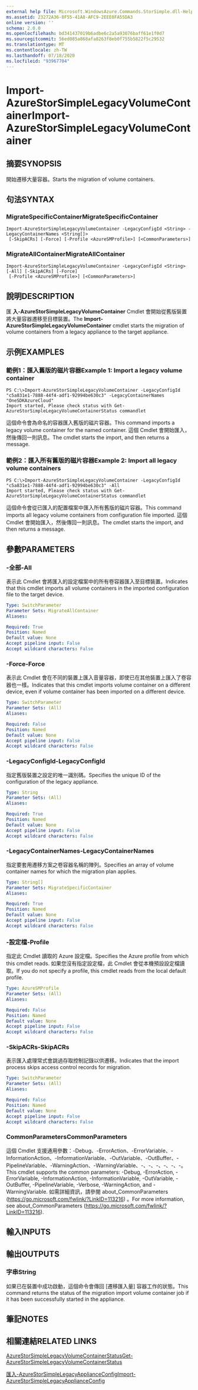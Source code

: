 ```yaml
---
external help file: Microsoft.WindowsAzure.Commands.StorSimple.dll-Help.xml
ms.assetid: 23272A36-8F55-41A8-AFC9-2EEE0FA55DA3
online version: ''
schema: 2.0.0
ms.openlocfilehash: bd341437019b6adbe6c2a5a93076baff61e1f0d7
ms.sourcegitcommit: 56ed085a868afa8263f8eb0f755b5822f5c29532
ms.translationtype: MT
ms.contentlocale: zh-TW
ms.lasthandoff: 07/18/2020
ms.locfileid: "93967704"
---
```

# <span data-ttu-id="a3b3f-101">Import-AzureStorSimpleLegacyVolumeContainer</span><span class="sxs-lookup"><span data-stu-id="a3b3f-101">Import-AzureStorSimpleLegacyVolumeContainer</span></span>

## <span data-ttu-id="a3b3f-102">摘要</span><span class="sxs-lookup"><span data-stu-id="a3b3f-102">SYNOPSIS</span></span>
<span data-ttu-id="a3b3f-103">開始遷移大量容器。</span><span class="sxs-lookup"><span data-stu-id="a3b3f-103">Starts the migration of volume containers.</span></span>

## <span data-ttu-id="a3b3f-104">句法</span><span class="sxs-lookup"><span data-stu-id="a3b3f-104">SYNTAX</span></span>

### <span data-ttu-id="a3b3f-105">MigrateSpecificContainer</span><span class="sxs-lookup"><span data-stu-id="a3b3f-105">MigrateSpecificContainer</span></span>
```
Import-AzureStorSimpleLegacyVolumeContainer -LegacyConfigId <String> -LegacyContainerNames <String[]>
 [-SkipACRs] [-Force] [-Profile <AzureSMProfile>] [<CommonParameters>]
```

### <span data-ttu-id="a3b3f-106">MigrateAllContainer</span><span class="sxs-lookup"><span data-stu-id="a3b3f-106">MigrateAllContainer</span></span>
```
Import-AzureStorSimpleLegacyVolumeContainer -LegacyConfigId <String> [-All] [-SkipACRs] [-Force]
 [-Profile <AzureSMProfile>] [<CommonParameters>]
```

## <span data-ttu-id="a3b3f-107">說明</span><span class="sxs-lookup"><span data-stu-id="a3b3f-107">DESCRIPTION</span></span>
<span data-ttu-id="a3b3f-108">匯 **入-AzureStorSimpleLegacyVolumeContainer** Cmdlet 會開始從舊版裝置將大量容器遷移至目標裝置。</span><span class="sxs-lookup"><span data-stu-id="a3b3f-108">The **Import-AzureStorSimpleLegacyVolumeContainer** cmdlet starts the migration of volume containers from a legacy appliance to the target appliance.</span></span>

## <span data-ttu-id="a3b3f-109">示例</span><span class="sxs-lookup"><span data-stu-id="a3b3f-109">EXAMPLES</span></span>

### <span data-ttu-id="a3b3f-110">範例1：匯入舊版的磁片容器</span><span class="sxs-lookup"><span data-stu-id="a3b3f-110">Example 1: Import a legacy volume container</span></span>
```
PS C:\>Import-AzureStorSimpleLegacyVolumeContainer -LegacyConfigId "c5a831e1-7888-44f4-adf1-92994be630c3" -LegacyContainerNames "OneSDKAzureCloud"
Import started, Please check status with Get-AzureStorSimpleLegacyVolumeContainerStatus commandlet
```

<span data-ttu-id="a3b3f-111">這個命令會為命名的容器匯入舊版的磁片容器。</span><span class="sxs-lookup"><span data-stu-id="a3b3f-111">This command imports a legacy volume container for the named container.</span></span>
<span data-ttu-id="a3b3f-112">這個 Cmdlet 會開始匯入，然後傳回一則訊息。</span><span class="sxs-lookup"><span data-stu-id="a3b3f-112">The cmdlet starts the import, and then returns a message.</span></span>

### <span data-ttu-id="a3b3f-113">範例2：匯入所有舊版的磁片容器</span><span class="sxs-lookup"><span data-stu-id="a3b3f-113">Example 2: Import all legacy volume containers</span></span>
```
PS C:\>Import-AzureStorSimpleLegacyVolumeContainer -LegacyConfigId "c5a831e1-7888-44f4-adf1-92994be630c3" -All
Import started, Please check status with Get-AzureStorSimpleLegacyVolumeContainerStatus commandlet
```

<span data-ttu-id="a3b3f-114">這個命令會從已匯入的配置檔案中匯入所有舊版的磁片容器。</span><span class="sxs-lookup"><span data-stu-id="a3b3f-114">This command imports all legacy volume containers from configuration file imported.</span></span>
<span data-ttu-id="a3b3f-115">這個 Cmdlet 會開始匯入，然後傳回一則訊息。</span><span class="sxs-lookup"><span data-stu-id="a3b3f-115">The cmdlet starts the import, and then returns a message.</span></span>

## <span data-ttu-id="a3b3f-116">參數</span><span class="sxs-lookup"><span data-stu-id="a3b3f-116">PARAMETERS</span></span>

### <span data-ttu-id="a3b3f-117">-全部</span><span class="sxs-lookup"><span data-stu-id="a3b3f-117">-All</span></span>
<span data-ttu-id="a3b3f-118">表示此 Cmdlet 會將匯入的設定檔案中的所有卷容器匯入至目標裝置。</span><span class="sxs-lookup"><span data-stu-id="a3b3f-118">Indicates that this cmdlet imports all volume containers in the imported configuration file to the target device.</span></span>

```yaml
Type: SwitchParameter
Parameter Sets: MigrateAllContainer
Aliases: 

Required: True
Position: Named
Default value: None
Accept pipeline input: False
Accept wildcard characters: False
```

### <span data-ttu-id="a3b3f-119">-Force</span><span class="sxs-lookup"><span data-stu-id="a3b3f-119">-Force</span></span>
<span data-ttu-id="a3b3f-120">表示此 Cmdlet 會在不同的裝置上匯入音量容器，即使已在其他裝置上匯入了卷容器也一樣。</span><span class="sxs-lookup"><span data-stu-id="a3b3f-120">Indicates that this cmdlet imports volume container on a different device, even if volume container has been imported on a different device.</span></span>

```yaml
Type: SwitchParameter
Parameter Sets: (All)
Aliases: 

Required: False
Position: Named
Default value: None
Accept pipeline input: False
Accept wildcard characters: False
```

### <span data-ttu-id="a3b3f-121">-LegacyConfigId</span><span class="sxs-lookup"><span data-stu-id="a3b3f-121">-LegacyConfigId</span></span>
<span data-ttu-id="a3b3f-122">指定舊版裝置之設定的唯一識別碼。</span><span class="sxs-lookup"><span data-stu-id="a3b3f-122">Specifies the unique ID of the configuration of the legacy appliance.</span></span>

```yaml
Type: String
Parameter Sets: (All)
Aliases: 

Required: True
Position: Named
Default value: None
Accept pipeline input: False
Accept wildcard characters: False
```

### <span data-ttu-id="a3b3f-123">-LegacyContainerNames</span><span class="sxs-lookup"><span data-stu-id="a3b3f-123">-LegacyContainerNames</span></span>
<span data-ttu-id="a3b3f-124">指定要套用遷移方案之卷容器名稱的陣列。</span><span class="sxs-lookup"><span data-stu-id="a3b3f-124">Specifies an array of volume container names for which the migration plan applies.</span></span>

```yaml
Type: String[]
Parameter Sets: MigrateSpecificContainer
Aliases: 

Required: True
Position: Named
Default value: None
Accept pipeline input: False
Accept wildcard characters: False
```

### <span data-ttu-id="a3b3f-125">-設定檔</span><span class="sxs-lookup"><span data-stu-id="a3b3f-125">-Profile</span></span>
<span data-ttu-id="a3b3f-126">指定此 Cmdlet 讀取的 Azure 設定檔。</span><span class="sxs-lookup"><span data-stu-id="a3b3f-126">Specifies the Azure profile from which this cmdlet reads.</span></span>
<span data-ttu-id="a3b3f-127">如果您沒有指定設定檔，此 Cmdlet 會從本機預設設定檔讀取。</span><span class="sxs-lookup"><span data-stu-id="a3b3f-127">If you do not specify a profile, this cmdlet reads from the local default profile.</span></span>

```yaml
Type: AzureSMProfile
Parameter Sets: (All)
Aliases: 

Required: False
Position: Named
Default value: None
Accept pipeline input: False
Accept wildcard characters: False
```

### <span data-ttu-id="a3b3f-128">-SkipACRs</span><span class="sxs-lookup"><span data-stu-id="a3b3f-128">-SkipACRs</span></span>
<span data-ttu-id="a3b3f-129">表示匯入處理常式會跳過存取控制記錄以供遷移。</span><span class="sxs-lookup"><span data-stu-id="a3b3f-129">Indicates that the import process skips access control records for migration.</span></span>

```yaml
Type: SwitchParameter
Parameter Sets: (All)
Aliases: 

Required: False
Position: Named
Default value: None
Accept pipeline input: False
Accept wildcard characters: False
```

### <span data-ttu-id="a3b3f-130">CommonParameters</span><span class="sxs-lookup"><span data-stu-id="a3b3f-130">CommonParameters</span></span>
<span data-ttu-id="a3b3f-131">這個 Cmdlet 支援通用參數：-Debug、-ErrorAction、-ErrorVariable、-InformationAction、-InformationVariable、-OutVariable、-OutBuffer、-PipelineVariable、-WarningAction、-WarningVariable、-、-、-、-、-、-。</span><span class="sxs-lookup"><span data-stu-id="a3b3f-131">This cmdlet supports the common parameters: -Debug, -ErrorAction, -ErrorVariable, -InformationAction, -InformationVariable, -OutVariable, -OutBuffer, -PipelineVariable, -Verbose, -WarningAction, and -WarningVariable.</span></span> <span data-ttu-id="a3b3f-132">如需詳細資訊，請參閱 about_CommonParameters (https://go.microsoft.com/fwlink/?LinkID=113216) 。</span><span class="sxs-lookup"><span data-stu-id="a3b3f-132">For more information, see about_CommonParameters (https://go.microsoft.com/fwlink/?LinkID=113216).</span></span>

## <span data-ttu-id="a3b3f-133">輸入</span><span class="sxs-lookup"><span data-stu-id="a3b3f-133">INPUTS</span></span>

## <span data-ttu-id="a3b3f-134">輸出</span><span class="sxs-lookup"><span data-stu-id="a3b3f-134">OUTPUTS</span></span>

### <span data-ttu-id="a3b3f-135">字串</span><span class="sxs-lookup"><span data-stu-id="a3b3f-135">String</span></span>
<span data-ttu-id="a3b3f-136">如果已在裝置中成功啟動，這個命令會傳回 [遷移匯入量] 容器工作的狀態。</span><span class="sxs-lookup"><span data-stu-id="a3b3f-136">This command returns the status of the migration import volume container job if it has been successfully started in the appliance.</span></span>

## <span data-ttu-id="a3b3f-137">筆記</span><span class="sxs-lookup"><span data-stu-id="a3b3f-137">NOTES</span></span>

## <span data-ttu-id="a3b3f-138">相關連結</span><span class="sxs-lookup"><span data-stu-id="a3b3f-138">RELATED LINKS</span></span>

[<span data-ttu-id="a3b3f-139">AzureStorSimpleLegacyVolumeContainerStatus</span><span class="sxs-lookup"><span data-stu-id="a3b3f-139">Get-AzureStorSimpleLegacyVolumeContainerStatus</span></span>](./Get-AzureStorSimpleLegacyVolumeContainerStatus.md)

[<span data-ttu-id="a3b3f-140">匯入-AzureStorSimpleLegacyApplianceConfig</span><span class="sxs-lookup"><span data-stu-id="a3b3f-140">Import-AzureStorSimpleLegacyApplianceConfig</span></span>](./Import-AzureStorSimpleLegacyApplianceConfig.md)


